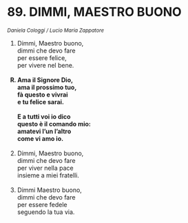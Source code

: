 # 89. DIMMI, MAESTRO BUONO

<sub><i>Daniela Cologgi / Lucio Maria Zappatore</i></sub>
<ol>
	<li>Dimmi, Maestro buono,<br>
		dimmi che devo fare<br>
		per essere felice,<br>
		per vivere nel bene.</li><br>
	<b><li type="A" value="18">Ama il Signore Dio,<br>
		ama il prossimo tuo,<br>
		fà questo e vivrai<br>
		e tu felice sarai.<br><br>
		E a tutti voi io dico<br>
		questo è il comando mio:<br>
		amatevi l’un l’altro<br>
		come vi amo io.</li></b><br>
	<li value="2">Dimmi, Maestro buono,<br>
		dimmi che devo fare<br>
		per viver nella pace<br>
		insieme a miei fratelli.</li><br>
	<li>Dimmi Maestro buono,<br>
		dimmi che devo fare<br>
		per essere fedele<br>
		seguendo la tua via.</li>
</ol>
